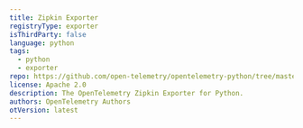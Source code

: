 ```yaml
---
title: Zipkin Exporter
registryType: exporter
isThirdParty: false
language: python
tags:
  - python
  - exporter
repo: https://github.com/open-telemetry/opentelemetry-python/tree/master/exporter/opentelemetry-exporter-zipkin
license: Apache 2.0
description: The OpenTelemetry Zipkin Exporter for Python.
authors: OpenTelemetry Authors
otVersion: latest
---
```

